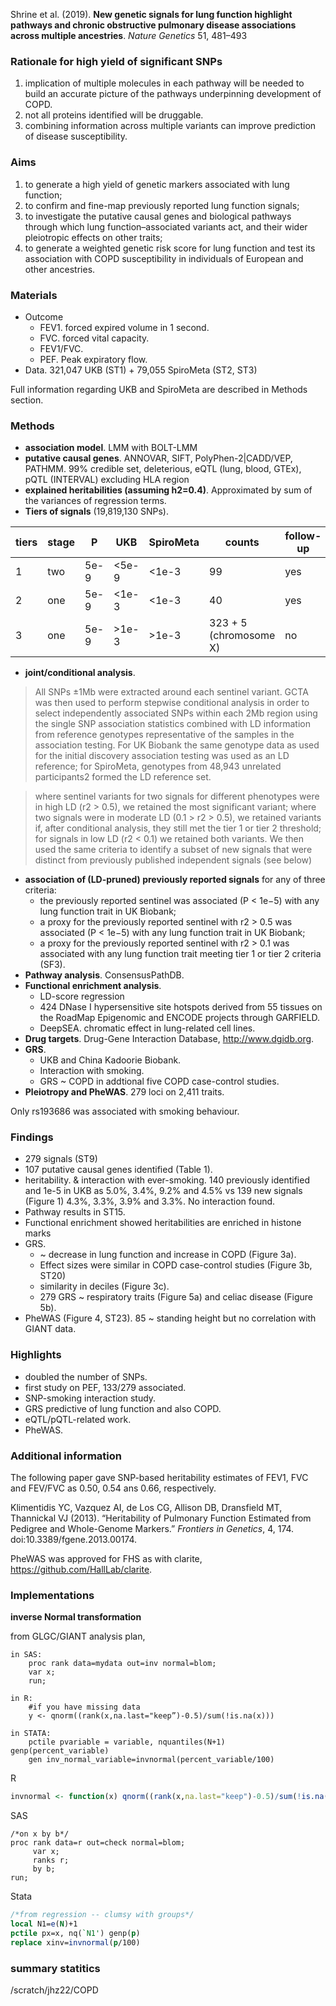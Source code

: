 Shrine et al. (2019). **New genetic signals for lung function highlight pathways and chronic obstructive pulmonary disease associations across multiple ancestries**. *Nature Genetics* 51, 481–493

### Rationale for high yield of significant SNPs

1. implication of multiple molecules in each pathway will be needed to build an accurate picture of the pathways underpinning development of COPD.
2. not all proteins identified will be druggable.
3. combining information across multiple variants can improve prediction of disease susceptibility.

### Aims

1. to generate a high yield of genetic markers associated with lung function; 
2. to confirm and fine-map previously reported lung function signals; 
3. to investigate the putative causal genes and biological pathways through which lung function–associated variants act, and their wider pleiotropic effects on other traits;
4. to generate a weighted genetic risk score for lung function and test its association with COPD susceptibility in individuals of European and other ancestries.

### Materials

* Outcome
  * FEV1. forced expired volume in 1 second.
  * FVC. forced vital capacity.
  * FEV1/FVC.
  * PEF. Peak expiratory flow.
* Data. 321,047 UKB (ST1) + 79,055 SpiroMeta (ST2, ST3)

Full information regarding UKB and SpiroMeta are described in Methods section.

### Methods

* **association model**. LMM with BOLT-LMM
* **putative causal genes**. ANNOVAR, SIFT, PolyPhen-2|CADD/VEP, PATHMM. 99\% credible set, deleterious, eQTL (lung, blood, GTEx), pQTL (INTERVAL) excluding HLA region
* **explained heritabilities (assuming h2=0.4)**. Approximated by sum of the variances of regression terms.
* **Tiers of signals** (19,819,130 SNPs).

tiers | stage | P      | UKB   | SpiroMeta  | counts | follow-up  | Suppl.
------|-------|--------|-------|------------|--------|------------|---------
1     |  two  | 5e-9   | <5e-9  | <1e-3       | 99     |  yes       | SF2/ST4
2     |  one  | 5e-9   | <1e-3 | <1e-3      | 40     |  yes       | SF2/ST4
3     |  one  | 5e-9   | >1e-3 | >1e-3      | 323 + 5 (chromosome X)  |  no  | ST5

* **joint/conditional analysis**. 
> All SNPs ±1Mb were extracted around each sentinel variant. GCTA was then used to perform stepwise conditional
analysis in order to select independently associated SNPs within each 2Mb region using the single SNP association
statistics combined with LD information from reference genotypes representative of the samples in the association
testing. For UK Biobank the same genotype data as used for the initial discovery association testing was used as an
LD reference; for SpiroMeta, genotypes from 48,943 unrelated participants2 formed the LD reference set.

> where sentinel variants for two signals for different phenotypes were in high LD (r2 > 0.5), we retained the most significant variant; where two signals were in moderate LD (0.1 > r2 > 0.5), we retained variants if, after conditional analysis, they still met the tier 1 or tier 2 threshold; for signals in low LD (r2 < 0.1) we retained both variants. We then used the same criteria to identify a subset of new signals that were distinct from previously published independent signals (see below)
* **association of (LD-pruned) previously reported signals** for any of three criteria: 
  * the previously reported sentinel was associated (P < 1e−5) with any lung function trait in UK Biobank;
  * a proxy for the previously reported sentinel with r2 > 0.5 was associated (P < 1e−5) with any lung function trait in UK Biobank; 
  * a proxy for the previously reported sentinel with r2 > 0.1 was associated with any lung function trait meeting tier 1 or tier 2 criteria (SF3).
* **Pathway analysis**. ConsensusPathDB.
* **Functional enrichment analysis**.
  * LD-score regression
  * 424 DNase I hypersensitive site hotspots derived from 55 tissues on the RoadMap Epigenomic and ENCODE projects through GARFIELD.
  * DeepSEA. chromatic effect in lung-related cell lines.
* **Drug targets**. Drug-Gene Interaction Database, http://www.dgidb.org.
* **GRS**.
  * UKB and China Kadoorie Biobank.
  * Interaction with smoking.
  * GRS ~ COPD in addtional five COPD case-control studies.
* **Pleiotropy and PheWAS**. 279 loci on 2,411 traits.

Only rs193686 was associated with smoking behaviour.

### Findings

* 279 signals (ST9)
* 107 putative causal genes identified (Table 1).
* heritability. \& interaction with ever-smoking. 140 previously identified and 1e-5 in UKB as 5.0\%, 3.4\%, 9.2\% and 4.5\% vs 139 new signals (Figure 1) 4.3\%, 3.3\%, 3.9\% and 3.3\%. No interaction found.
* Pathway results in ST15.
* Functional enrichment showed heritabilities are enriched in histone marks
* GRS.
  * ~ decrease in lung function and increase in COPD (Figure 3a).
  * Effect sizes were similar in COPD case-control studies (Figure 3b, ST20)
  * similarity in deciles (Figure 3c).
  * 279 GRS ~ respiratory traits (Figure 5a) and celiac disease (Figure 5b).
* PheWAS (Figure 4, ST23). 85 ~ standing height but no correlation with GIANT data.

### Highlights

* doubled the number of SNPs.
* first study on PEF, 133/279 associated.
* SNP-smoking interaction study.
* GRS predictive of lung function and also COPD.
* eQTL/pQTL-related work.
* PheWAS.

### Additional information

The following paper gave SNP-based heritability estimates of FEV1, FVC and FEV/FVC as 0.50, 0.54 ans 0.66, respectively.

Klimentidis YC, Vazquez AI, de Los CG, Allison DB, Dransfield MT, Thannickal VJ (2013).
“Heritability of Pulmonary Function Estimated from Pedigree and Whole-Genome Markers.”
*Frontiers in Genetics*, 4, 174. doi:10.3389/fgene.2013.00174.

PheWAS was approved for FHS as with clarite, https://github.com/HallLab/clarite.

### Implementations

**inverse Normal transformation**

from GLGC/GIANT analysis plan,
```text
in SAS:
	proc rank data=mydata out=inv normal=blom;
	var x;
	run;
 
in R:
	#if you have missing data 
	y <- qnorm((rank(x,na.last="keep”)-0.5)/sum(!is.na(x))) 

in STATA:
	pctile pvariable = variable, nquantiles(N+1) genp(percent_variable) 
	gen inv_normal_variable=invnormal(percent_variable/100)
```

R
```r
invnormal <- function(x) qnorm((rank(x,na.last="keep")-0.5)/sum(!is.na(x)))
```
SAS
```sas
/*on x by b*/
proc rank data=r out=check normal=blom;
     var x;
     ranks r;
     by b;
run;
```
Stata
```stata
/*from regression -- clumsy with groups*/
local N1=e(N)+1
pctile px=x, nq(`N1') genp(p)
replace xinv=invnormal(p/100)
```

### summary statitics

/scratch/jhz22/COPD
